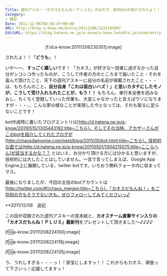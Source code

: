 ```yaml
---
Title: 週刊アスキー「カオスだもんね！ＰＬＵＳ」のなかで、自作botが紹介されたよ！！
Category:
- 雑記
Date: 2011-12-06T00:36:47+09:00
URL: http://blog.a-know.me/entry/20111206/1323185807
EditURL: https://blog.hatena.ne.jp/a-know/a-know.hateblo.jp/atom/entry/12921228815727979379
---
```



<div align=center>[f:id:a-know:20111206230351j:image]</div>


されたよ！！「<span class="deco" style="font-weight:bold;">どうも</span>」！


いや〜〜、<span class="deco" style="font-weight:bold;">すっごく嬉しい</span>です！
「カオス」が好きな一読者に過ぎなかった自分がシコシコ作ったものが、こうして作者の方のところまで届いたこと・それを喜んで頂けたこと、天下の週刊アスキーに自分の名前が掲載されたこと・・・は、もちろんのこと<span class="deco" style="font-weight:bold;">、自分自身「これは面白いハズ！」と思いカタチにしたモノが、こうして受け入れられたことが、もう！！</span>
もちろん、単行本全巻を読みなおし、ちくちく登録していった作業も、大変じゃなかったと言えばウソになりますが・・・、、こんな夢の様なことが実現した今となっては、それも取るに足らないことです！


bot作成時に書いたブログエントリは[http://d.hatena.ne.jp/a-know/20110515/1305443182:title=こちら]。そしてその当時、アカザーさんがこのbotを紹介してくれたブログが[http://chaosdamonne.com/next/blog/2011/05/bot.html:title=こちら]。技術的な面では[http://d.hatena.ne.jp/a-know/20110501/1304215075:title=ここらへん]が該当するかな？？
とはいえ、お分かり頂ける方には分かると思いますが、技術的には大したことはしていません。一言で言ってしまえば、Google App Engine上に展開している、twitter botです。いちおう無料クォータ内に収まってマス。


最後になりましたが、今回の主役のbotアカウントは[http://twitter.com/#!/chaos_meigen:title=こちら]。「カオスだもんね！」をご存知の方もそうでない方も、ぜひフォローしてみてくださいっ♪



**2011/12/08　追記

この回が収録された週刊アスキーの見本紙と、<span class="deco" style="font-weight:bold;">カオスチーム直筆サイン入りの「カオスだもんね！ＰＬＵＳ」最新刊</span>をプレゼントして頂きました〜♪♪♪♪


[f:id:a-know:20111208224100j:image]

[f:id:a-know:20111208224118j:image]

[f:id:a-know:20111208224135j:image]



う、うれしすぎる・・・っ！！家宝にしますっ！！
これからもカオス、頑張って下さいっ！応援してますっ！
